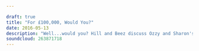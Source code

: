 ```yaml
---

draft: true
title: "For £100,000, Would You?"
date: 2016-05-13
description: "Well...would you? Hill and Beez discuss Ozzy and Sharon's split, Glenn Danzig's return to The Misfits, BABYMETAL at Download and Gene Simmons' comments on Prince. There's reviews on the new albums from Pierce The Veil, Modern baseball and Mother Feather and this week's Album Club is on King 810's Memoirs Of A Murderer. Seriously though...would you?"
soundcloud: 263871718
---
```

